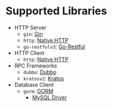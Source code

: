 # Supported Libraries

* HTTP Server
  * `gin`: [Gin](https://github.com/gin-gonic/gin)
  * `http`: [Native HTTP](https://pkg.go.dev/net/http)
  * `go-restfulv3`: [Go-Restful](https://github.com/emicklei/go-restful)
* HTTP Client
  * `http`: [Native HTTP](https://pkg.go.dev/net/http)
* RPC Frameworks
  * `dubbo`: [Dubbo](https://github.com/apache/dubbo-go)
  * `kratosv2`: [Kratos](github.com/go-kratos/kratos)
* Database Client
  * `gorm`: [GORM](https://github.com/go-gorm/gorm)
    * [MySQL Driver](https://github.com/go-gorm/mysql)